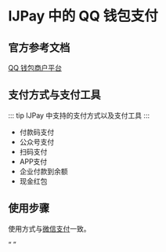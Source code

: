 # IJPay 中的 QQ 钱包支付

## 官方参考文档

[QQ 钱包商户平台](https://qpay.qq.com/buss/doc.shtml)

##  支付方式与支付工具

::: tip
IJPay 中支持的支付方式以及支付工具
:::

- 付款码支付
- 公众号支付
- 扫码支付
- APP支付
- 企业付款到余额
- 现金红包

## 使用步骤

使用方式与[微信支付](../wxpay)一致。

<Q url="tencent://message/?uin=572839485&Site=%E5%AE%A2%E6%9C%8D&Menu=yes" />



